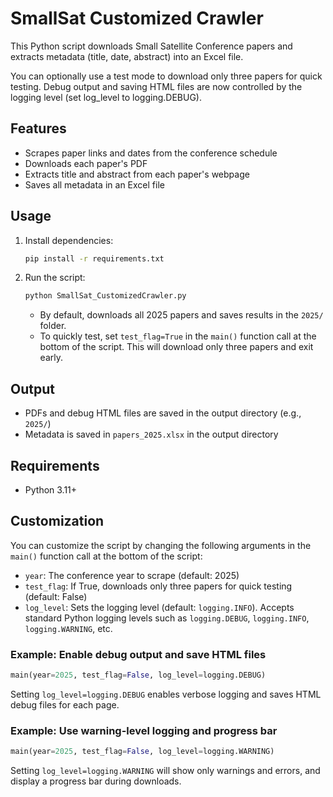 # SmallSat Customized Crawler

This Python script downloads Small Satellite Conference papers and extracts metadata (title, date, abstract) into an Excel file.

You can optionally use a test mode to download only three papers for quick testing. Debug output and saving HTML files are now controlled by the logging level (set log_level to logging.DEBUG).

## Features

- Scrapes paper links and dates from the conference schedule
- Downloads each paper's PDF
- Extracts title and abstract from each paper's webpage
- Saves all metadata in an Excel file

## Usage

1. Install dependencies:
   ```cmd
   pip install -r requirements.txt
   ```
2. Run the script:
   ```cmd
   python SmallSat_CustomizedCrawler.py
   ```
   - By default, downloads all 2025 papers and saves results in the `2025/` folder.
   - To quickly test, set `test_flag=True` in the `main()` function call at the bottom of the script. This will download only three papers and exit early.

## Output

- PDFs and debug HTML files are saved in the output directory (e.g., `2025/`)
- Metadata is saved in `papers_2025.xlsx` in the output directory

## Requirements

- Python 3.11+

## Customization

You can customize the script by changing the following arguments in the `main()` function call at the bottom of the script:

- `year`: The conference year to scrape (default: 2025)
- `test_flag`: If True, downloads only three papers for quick testing (default: False)
- `log_level`: Sets the logging level (default: `logging.INFO`). Accepts standard Python logging levels such as `logging.DEBUG`, `logging.INFO`, `logging.WARNING`, etc.

### Example: Enable debug output and save HTML files

```python
main(year=2025, test_flag=False, log_level=logging.DEBUG)
```

Setting `log_level=logging.DEBUG` enables verbose logging and saves HTML debug files for each page.

### Example: Use warning-level logging and progress bar

```python
main(year=2025, test_flag=False, log_level=logging.WARNING)
```

Setting `log_level=logging.WARNING` will show only warnings and errors, and display a progress bar during downloads.
